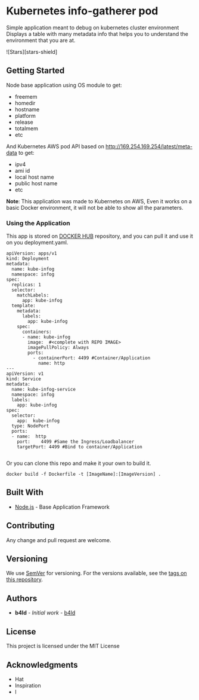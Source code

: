 # Kubernetes info-gatherer pod

Simple application meant to debug on kubernetes cluster environment
Displays a table with many metadata info that helps you to understand the environment that you are at.

![Stars][stars-shield]

## Getting Started

Node base application using OS module to get:

- freemem
- homedir
- hostname
- platform
- release
- totalmem
- etc

And Kubernetes AWS pod API based on http://169.254.169.254/latest/meta-data to get:

- ipv4
- ami id
- local host name
- public host name
- etc


**Note**: This application was made to Kubernetes on AWS, 
Even it works on a basic Docker environment, it will not be able to show all the parameters.


### Using the Application

This app is stored on [DOCKER HUB](https://cloud.docker.com/repository/docker/b4lddocker/deployment-kube-info-gatherer) repository, and you can pull it and use it on you deployment.yaml.

```
apiVersion: apps/v1
kind: Deployment
metadata:
  name: kube-infog
  namespace: infog
spec:
  replicas: 1
  selector:
    matchLabels:
      app: kube-infog
  template:
    metadata:
      labels:
        app: kube-infog
    spec:
      containers:
      - name: kube-infog
        image:  #<complete with REPO IMAGE>
        imagePullPolicy: Always
        ports:
          - containerPort: 4499 #Container/Application
            name: http
---
apiVersion: v1
kind: Service
metadata:
  name: kube-infog-service
  namespace: infog
  labels:
    app: kube-infog
spec:
  selector:
    app:  kube-infog
  type: NodePort
  ports:
  - name:  http
    port:    4499 #Same the Ingress/Loadbalancer
    targetPort: 4499 #Bind to container/Application
    
```




Or you can clone this repo and make it your own to build it.
```
docker build -f Dockerfile -t [ImageName]:[ImageVersion] .
```


## Built With

* [Node.js](https://nodejs.org/en/) - Base Application Framework

## Contributing

Any change and pull request are welcome.

## Versioning

We use [SemVer](http://semver.org/) for versioning. For the versions available, see the [tags on this repository](https://github.com/b4ld/deployment-kube-info-gatherer/tags). 

## Authors

* **b4ld** - *Initial work* - [b4ld](https://github.com/b4ld)


## License

This project is licensed under the MIT License

## Acknowledgments

* Hat
* Inspiration
* l
